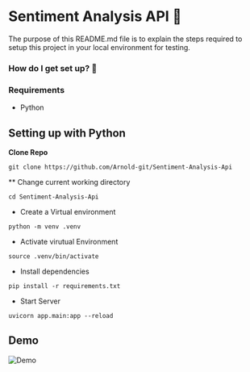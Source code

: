 # Sentiment Analysis API :rocket:

The purpose of this README.md file is to explain the steps required to setup this project in your local environment for testing.

### How do I get set up? :pushpin:

### Requirements 
* Python

## Setting up with Python ### 

**Clone Repo**
```
git clone https://github.com/Arnold-git/Sentiment-Analysis-Api
```

** Change current working directory 
```
cd Sentiment-Analysis-Api
```

* Create a Virtual environment
```
python -m venv .venv
```
* Activate virutual Environment
```
source .venv/bin/activate
```

* Install dependencies
```
pip install -r requirements.txt
```

* Start Server

```
uvicorn app.main:app --reload
```

## Demo

![Demo](app/asset/demo.gif)